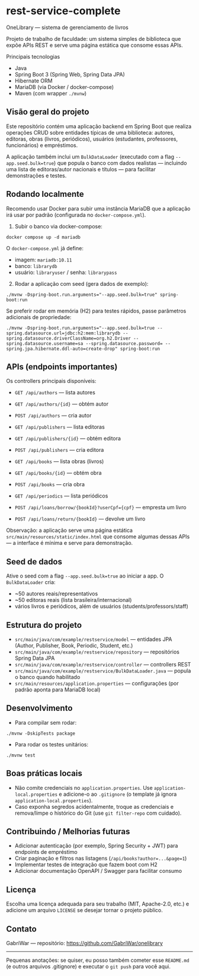 # rest-service-complete
OneLibrary — sistema de gerenciamento de livros

Projeto de trabalho de faculdade: um sistema simples de biblioteca que expõe APIs REST e serve uma página estática que consome essas APIs.

Principais tecnologias
- Java 
- Spring Boot 3 (Spring Web, Spring Data JPA)
- Hibernate ORM
- MariaDB (via Docker / docker-compose)
- Maven (com wrapper `./mvnw`)

Visão geral do projeto
----------------------
Este repositório contém uma aplicação backend em Spring Boot que realiza operações CRUD sobre entidades típicas de uma biblioteca: autores, editoras, obras (livros, periódicos), usuários (estudantes, professores, funcionários) e empréstimos.

A aplicação também inclui um `BulkDataLoader` (executado com a flag `--app.seed.bulk=true`) que popula o banco com dados realistas — incluindo uma lista de editoras/autor nacionais e títulos — para facilitar demonstrações e testes.

Rodando localmente
------------------
Recomendo usar Docker para subir uma instância MariaDB que a aplicação irá usar por padrão (configurada no `docker-compose.yml`).

1) Subir o banco via docker-compose:

```fish
docker compose up -d mariadb
```

O `docker-compose.yml` já define:
- imagem: `mariadb:10.11`
- banco: `librarydb`
- usuário: `libraryuser` / senha: `librarypass`

2) Rodar a aplicação com seed (gera dados de exemplo):

```fish
./mvnw -Dspring-boot.run.arguments="--app.seed.bulk=true" spring-boot:run
```

Se preferir rodar em memória (H2) para testes rápidos, passe parâmetros adicionais de propriedade:

```fish
./mvnw -Dspring-boot.run.arguments="--app.seed.bulk=true --spring.datasource.url=jdbc:h2:mem:librarydb --spring.datasource.driverClassName=org.h2.Driver --spring.datasource.username=sa --spring.datasource.password= --spring.jpa.hibernate.ddl-auto=create-drop" spring-boot:run
```

APIs (endpoints importantes)
----------------------------
Os controllers principais disponíveis:

- `GET /api/authors` — lista autores
- `GET /api/authors/{id}` — obtém autor
- `POST /api/authors` — cria autor

- `GET /api/publishers` — lista editoras
- `GET /api/publishers/{id}` — obtém editora
- `POST /api/publishers` — cria editora

- `GET /api/books` — lista obras (livros)
- `GET /api/books/{id}` — obtém obra
- `POST /api/books` — cria obra

- `GET /api/periodics` — lista periódicos

- `POST /api/loans/borrow/{bookId}?userCpf={cpf}` — empresta um livro
- `POST /api/loans/return/{bookId}` — devolve um livro

Observação: a aplicação serve uma página estática `src/main/resources/static/index.html` que consome algumas dessas APIs — a interface é mínima e serve para demonstração.

Seed de dados
-------------
Ative o seed com a flag `--app.seed.bulk=true` ao iniciar a app. O `BulkDataLoader` cria:
- ~50 autores reais/representativos
- ~50 editoras reais (lista brasileira/internacional)
- vários livros e periódicos, além de usuários (students/professors/staff)

Estrutura do projeto
--------------------
- `src/main/java/com/example/restservice/model` — entidades JPA (Author, Publisher, Book, Periodic, Student, etc.)
- `src/main/java/com/example/restservice/repository` — repositórios Spring Data JPA
- `src/main/java/com/example/restservice/controller` — controllers REST
- `src/main/java/com/example/restservice/BulkDataLoader.java` — popula o banco quando habilitado
- `src/main/resources/application.properties` — configurações (por padrão aponta para MariaDB local)

Desenvolvimento
---------------
- Para compilar sem rodar:

```fish
./mvnw -DskipTests package
```

- Para rodar os testes unitários:

```fish
./mvnw test
```

Boas práticas locais
-------------------
- Não comite credenciais no `application.properties`. Use `application-local.properties` e adicione-o ao `.gitignore` (o template já ignora `application-local.properties`).
- Caso exponha segredos acidentalmente, troque as credenciais e remova/limpe o histórico do Git (use `git filter-repo` com cuidado).

Contribuindo / Melhorias futuras
-------------------------------
- Adicionar autenticação (por exemplo, Spring Security + JWT) para endpoints de empréstimo
- Criar paginação e filtros nas listagens (`/api/books?author=...&page=1`)
- Implementar testes de integração que fazem boot com H2
- Adicionar documentação OpenAPI / Swagger para facilitar consumo

Licença
-------
Escolha uma licença adequada para seu trabalho (MIT, Apache-2.0, etc.) e adicione um arquivo `LICENSE` se desejar tornar o projeto público.

Contato
-------
GabriWar — repositório: https://github.com/GabriWar/onelibrary

---
Pequenas anotações: se quiser, eu posso também cometer esse `README.md` (e outros arquivos .gitignore) e executar o `git push` para você aqui.
